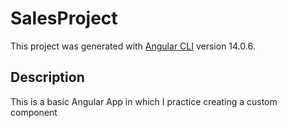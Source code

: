 # SalesProject

This project was generated with [Angular CLI](https://github.com/angular/angular-cli) version 14.0.6.

## Description

This is a basic Angular App in which I practice creating a custom component
